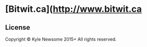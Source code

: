 # [Bitwit.ca](http://www.bitwit.ca

## License
Copyright &copy; Kyle Newsome 2015+ All rights reserved.
